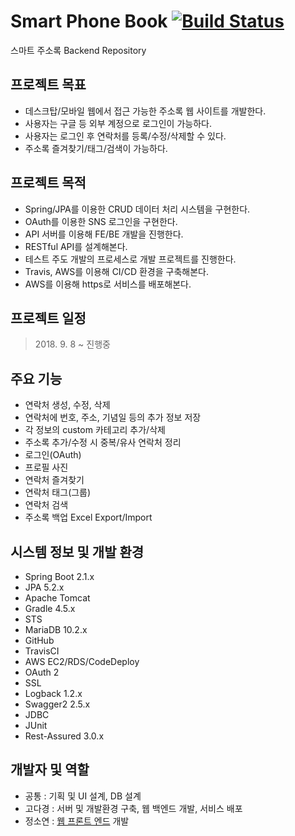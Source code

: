 # Smart Phone Book [![Build Status](https://travis-ci.org/koda93/smartphonebook-be.svg?branch=master)](https://travis-ci.org/koda93/smartphonebook-be)

스마트 주소록 Backend Repository

## 프로젝트 목표
- 데스크탑/모바일 웹에서 접근 가능한 주소록 웹 사이트를 개발한다.
- 사용자는 구글 등 외부 계정으로 로그인이 가능하다.
- 사용자는 로그인 후 연락처를 등록/수정/삭제할 수 있다.
- 주소록 즐겨찾기/태그/검색이 가능하다.

## 프로젝트 목적
- Spring/JPA를 이용한 CRUD 데이터 처리 시스템을 구현한다.
- OAuth를 이용한 SNS 로그인을 구현한다.
- API 서버를 이용해 FE/BE 개발을 진행한다.
- RESTful API를 설계해본다.
- 테스트 주도 개발의 프로세스로 개발 프로젝트를 진행한다.
- Travis, AWS를 이용해 CI/CD 환경을 구축해본다.
- AWS를 이용해 https로 서비스를 배포해본다.

## 프로젝트 일정

> 2018\. 9. 8 ~ 진행중

## 주요 기능
- 연락처 생성, 수정, 삭제
- 연락처에 번호, 주소, 기념일 등의 추가 정보 저장
- 각 정보의 custom 카테고리 추가/삭제
- 주소록 추가/수정 시 중복/유사 연락처 정리
- 로그인(OAuth)
- 프로필 사진 
- 연락처 즐겨찾기
- 연락처 태그(그룹)
- 연락처 검색
- 주소록 백업 Excel Export/Import

## 시스템 정보 및 개발 환경

- Spring Boot 2.1.x
- JPA 5.2.x
- Apache Tomcat
- Gradle 4.5.x
- STS
- MariaDB 10.2.x
- GitHub
- TravisCI
- AWS EC2/RDS/CodeDeploy
- OAuth 2
- SSL
- Logback 1.2.x
- Swagger2 2.5.x
- JDBC
- JUnit
- Rest-Assured 3.0.x

## 개발자 및 역할
- 공통 : 기획 및 UI 설계, DB 설계
- 고다경 : 서버 및 개발환경 구축, 웹 백엔드 개발, 서비스 배포
- 정소연 :  [웹 프론트 엔드](https://github.com/JESS2/SmartPhoneBook_FE) 개발
